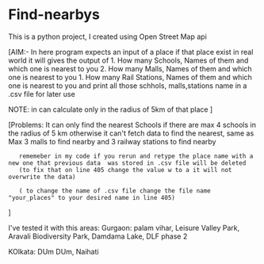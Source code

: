 # Find-nearbys
This is a python project, I created using Open Street Map api 

[AIM:- In here program expects an input of a place if that place exist in real world it will
	gives the output of
		 1. How many Schools, Names of them and which one is nearest to you
		 2. How many Malls, Names of them and which one is nearest to you
		 1. How many Rail Stations, Names of them and which one is nearest to you
   	and print all those schhols, malls,stations name in a .csv file for later use 
   
   NOTE: in can calculate only in the radius of 5km of that place 
]


[Problems: It can only find the nearest Schools if there are max 4 schools in the radius of 5 km otherwise
           it can't fetch data to find the nearest,
		same as  Max 3 malls to find nearby and 3 railway stations to find nearby
	
	   rememeber in my code if you rerun and retype the place name with a new one that previous data  was stored in .csv file will be deleted
	   (to fix that on line 405 change the value w to a it will not overwrite the data)
    
	   ( to change the name of .csv file change the file name "your_places" to your desired name in line 405)
]


I've tested it with  this areas:
Gurgaon:
palam vihar, Leisure Valley Park, Aravali Biodiversity Park, Damdama Lake, DLF phase 2

KOlkata:
DUm DUm, Naihati 
